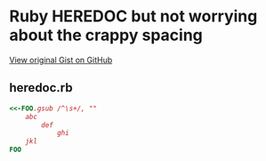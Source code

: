 # Ruby HEREDOC but not worrying about the crappy spacing

[View original Gist on GitHub](https://gist.github.com/Integralist/8954316)

## heredoc.rb

```ruby
<<-FOO.gsub /^\s+/, ""
    abc
        def
            ghi
    jkl
FOO
```

